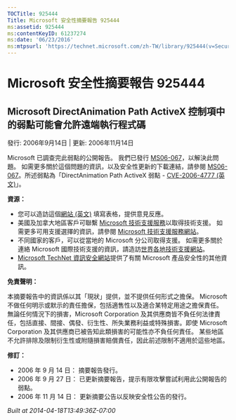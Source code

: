 ```yaml
---
TOCTitle: 925444
Title: Microsoft 安全性摘要報告 925444
ms:assetid: 925444
ms:contentKeyID: 61237274
ms:date: '06/23/2016'
ms:mtpsurl: 'https://technet.microsoft.com/zh-TW/library/925444(v=Security.10)'
---
```



Microsoft 安全性摘要報告 925444
===============================

Microsoft DirectAnimation Path ActiveX 控制項中的弱點可能會允許遠端執行程式碼
-----------------------------------------------------------------------------

發行: 2006年9月14日 | 更新: 2006年11月14日

Microsoft 已調查完此弱點的公開報告。 我們已發行 [MS06-067](http://technet.microsoft.com/security/bulletin/ms06-067)，以解決此問題。 如需更多關於這個問題的資訊，以及安全性更新的下載連結，請參閱 [MS06-067](http://technet.microsoft.com/security/bulletin/ms06-067)。所述弱點為「DirectAnimation Path ActiveX 弱點 - [CVE-2006-4777 (英文)](http://www.cve.mitre.org/cgi-bin/cvename.cgi?name=cve-2006-4777)」。

**資源：** 

-   您可以造訪這個[網站 (英文)](https://support.microsoft.com/common/survey.aspx?scid=sw;en;1257&amp;showpage=1&amp;ws=technet&amp;sd=tech) 填寫表格，提供意見反應。
-   美國及加拿大地區客戶可聯繫 [Microsoft 技術支援服務](http://go.microsoft.com/fwlink/?linkid=21131)以取得技術支援。 如需更多可用支援選擇的資訊，請參閱 [Microsoft 技術支援服務網站](http://support.microsoft.com/)。
-   不同國家的客戶，可以從當地的 Microsoft 分公司取得支援。 如需更多關於連絡 Microsoft 國際技術支援的資訊，請造訪[世界各地技術支援網站](http://go.microsoft.com/fwlink/?linkid=21155)。
-   [Microsoft TechNet 資訊安全網站](http://www.microsoft.com/taiwan/technet/security/default.mspx)提供了有關 Microsoft 產品安全性的其他資訊。

**免責聲明：** 

本摘要報告中的資訊係以其「現狀」提供，並不提供任何形式之擔保。 Microsoft 不做任何明示或默示的責任擔保，包括適售性以及適合某特定用途之擔保責任。 無論任何情況下的損害，Microsoft Corporation 及其供應商皆不負任何法律責任，包括直接、間接、偶發、衍生性、所失業務利益或特殊損害。即使 Microsoft Corporation 及其供應商已被告知此類損害的可能性亦不負任何責任。 某些地區不允許排除及限制衍生性或附隨損害賠償責任，因此前述限制不適用於這些地區。

**修訂：** 

-   2006 年 9 月 14 日： 摘要報告發行。
-   2006 年 9 月 27 日： 已更新摘要報告，提示有限攻擊嘗試利用此公開報告的弱點。
-   2006 年 11 月 14 日： 更新摘要公告以反映安全性公告的發行。

*Built at 2014-04-18T13:49:36Z-07:00*
